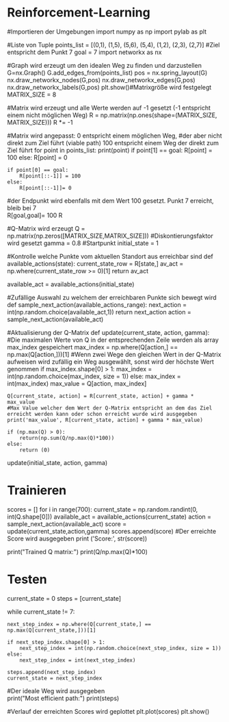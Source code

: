 # Reinforcement-Learning

#Importieren der Umgebungen
import numpy as np
import pylab as plt
  
#Liste von Tuple 
points_list = [(0,1), (1,5), (5,6), (5,4), (1,2), (2,3), (2,7)]
#Ziel entspricht dem Punkt 7
goal = 7
import networkx as nx 

#Graph wird erzeugt um den idealen Weg zu finden und darzustellen
G=nx.Graph() 
G.add_edges_from(points_list) 
pos = nx.spring_layout(G) 
nx.draw_networkx_nodes(G,pos) 
nx.draw_networkx_edges(G,pos) 
nx.draw_networkx_labels(G,pos) 
plt.show()#Matrixgröße wird festgelegt
MATRIX_SIZE = 8

#Matrix wird erzeugt und alle Werte werden auf -1 gesetzt (-1 entspricht einem nicht möglichen Weg)
R = np.matrix(np.ones(shape=(MATRIX_SIZE, MATRIX_SIZE))) 
R *= -1

#Matrix wird angepasst: 0 entspricht einem möglichen Weg, 
#der aber nicht direkt zum Ziel führt (viable path) 100 entspricht einem Weg der direkt zum Ziel führt
for point in points_list: 
    print(point)
    if point[1] == goal:
        R[point] = 100 
    else:
        R[point] = 0
        
    if point[0] == goal: 
        R[point[::-1]] = 100
    else: 
        R[point[::-1]]= 0

#der Endpunkt wird ebenfalls mit dem Wert 100 gesetzt. Punkt 7 erreicht, bleib bei 7        
R[goal,goal]= 100 
R

#Q-Matrix wird erzeugt
Q = np.matrix(np.zeros([MATRIX_SIZE,MATRIX_SIZE]))
#Diskontierungsfaktor wird gesetzt
gamma = 0.8
#Startpunkt
initial_state = 1

#Kontrolle welche Punkte vom aktuellen Standort aus erreichbar sind
def available_actions(state):
    current_state_row = R[state,]
    av_act = np.where(current_state_row >= 0)[1] 
    return av_act

available_act = available_actions(initial_state)

#Zufällige Auswahl zu welchem der erreichbaren Punkte sich bewegt wird
def sample_next_action(available_actions_range): 
    next_action = int(np.random.choice(available_act,1)) 
    return next_action
action = sample_next_action(available_act)

#Aktualisierung der Q-Matrix
def update(current_state, action, gamma):
    #Die maximalen Werte von Q in der entsprechenden Zeile werden als array max_index gespeichert
    max_index = np.where(Q[action,] == np.max(Q[action,]))[1] 
    #Wenn zwei Wege den gleichen Wert in der Q-Matrix aufweisen wird zufällig ein Weg ausgewählt, sonst wird der höchste Wert genommen
    if max_index.shape[0] > 1:
        max_index = int(np.random.choice(max_index, size = 1)) 
    else:
        max_index = int(max_index) 
    max_value = Q[action, max_index]

    Q[current_state, action] = R[current_state, action] + gamma * max_value 
    #Max Value welcher dem Wert der Q-Matrix entspricht an dem das Ziel erreicht werden kann oder schon erreicht wurde wird ausgegeben
    print('max_value', R[current_state, action] + gamma * max_value)

    if (np.max(Q) > 0): 
        return(np.sum(Q/np.max(Q)*100))
    else: 
        return (0)

update(initial_state, action, gamma)

# Trainieren
scores = []
for i in range(700):
    current_state = np.random.randint(0, int(Q.shape[0])) 
    available_act = available_actions(current_state) 
    action = sample_next_action(available_act)
    score = update(current_state,action,gamma) 
    scores.append(score)
    #Der erreichte Score wird ausgegeben
    print ('Score:', str(score))
    
print("Trained Q matrix:") 
print(Q/np.max(Q)*100)

# Testen
current_state = 0 
steps = [current_state]

while current_state != 7:
    
    next_step_index = np.where(Q[current_state,] == np.max(Q[current_state,]))[1]

    if next_step_index.shape[0] > 1:
        next_step_index = int(np.random.choice(next_step_index, size = 1))
    else:
        next_step_index = int(next_step_index)
        
    steps.append(next_step_index) 
    current_state = next_step_index

#Der ideale Weg wird ausgegeben    
print("Most efficient path:") 
print(steps)

#Verlauf der erreichten Scores wird geplottet
plt.plot(scores) 
plt.show()

